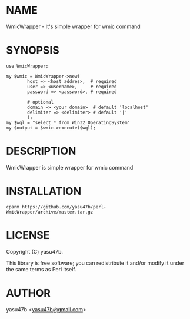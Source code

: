 # NAME

WmicWrapper - It's simple wrapper for wmic command

# SYNOPSIS

    use WmicWrapper;

    my $wmic = WmicWrapper->new(
			host => <host_addres>,  # required
			user => <username>,     # required
			password => <password>, # required

			# optional
			domain => <your domain>  # default 'localhost'
			delimiter => <delimiter> # default '|'
			);
    my $wql = "select * from Win32_OperatingSystem"
    my $output = $wmic->execute($wql);
			

# DESCRIPTION

WmicWrapper is simple wrapper for wmic command

# INSTALLATION

    cpanm https://github.com/yasu47b/perl-WmicWrapper/archive/master.tar.gz

# LICENSE

Copyright (C) yasu47b.

This library is free software; you can redistribute it and/or modify
it under the same terms as Perl itself.

# AUTHOR

yasu47b &lt;yasu47b@gmail.com>
